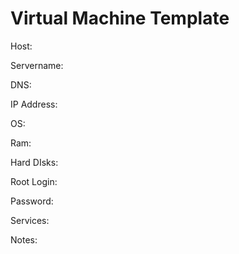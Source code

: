 # Virtual Machine Template

Host:

Servername:

DNS:

IP Address:

OS:

Ram:

Hard DIsks:

Root Login:

Password:

Services:

Notes:
